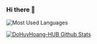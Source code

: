 ### Hi there 👋

![Most Used Languages](https://github-readme-stats.alexxxdev.vercel.app/api/top-langs/?username=DoHuyHoang-HUB&layout=compact&theme=default&hide=Shell,Roff,BatchFile,Dockerfile)

[![DoHuyHoang-HUB Github Stats](https://github-readme-stats.vercel.app/api?username=DoHuyHoang-HUB&count_private=true&theme=default&show_icons=true)](https://github.com/DoHuyHoang-HUB)
